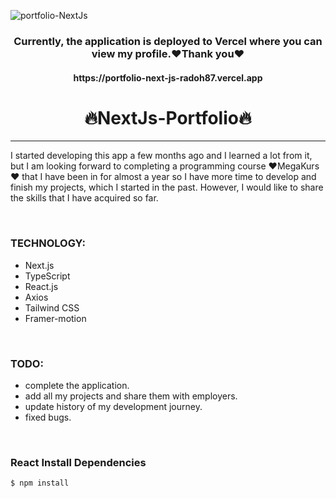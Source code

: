 


![portfolio-NextJs](https://user-images.githubusercontent.com/92234029/179193451-bfc92f9d-4bcc-4a93-9b41-92566a80315b.png)


<h3 align="center">Currently, the application is deployed to Vercel where you can view my profile.❤️Thank you❤️</h3>

 <h4 align="center">https://portfolio-next-js-radoh87.vercel.app</h4>

<h1 align="center">🔥NextJs-Portfolio🔥</h1>
<hr/>

<p>I started developing this app a few months ago and I learned a lot from it, but I am looking forward to completing a programming course ❤️MegaKurs❤️ that I have been in for almost a year so I have more time to develop and finish my projects, which I started in the past. However, I would like to share the skills that I have acquired so far.</p>

<br/>

### TECHNOLOGY:
- Next.js
- TypeScript
- React.js
- Axios
- Tailwind CSS
- Framer-motion
<br/>

### TODO:
- complete the application.
- add all my projects and share them with employers.
- update history of my development journey.
- fixed bugs.
<br/>

### React Install Dependencies

```bash
$ npm install
```
<br>










